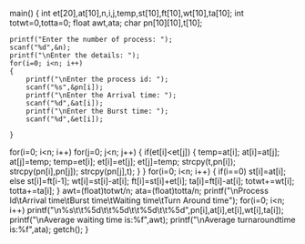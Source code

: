 
 main()
{
    int et[20],at[10],n,i,j,temp,st[10],ft[10],wt[10],ta[10];
    int totwt=0,totta=0;
    float awt,ata;
    char pn[10][10],t[10];
    
    printf("Enter the number of process: ");
    scanf("%d",&n);
    printf("\nEnter the details: ");
    for(i=0; i<n; i++)
    {
        printf("\nEnter the process id: ");
        scanf("%s",&pn[i]);
        printf("\nEnter the Arrival time: ");
        scanf("%d",&at[i]);
        printf("\nEnter the Burst time: ");
        scanf("%d",&et[i]);
        
    }
for(i=0; i<n; i++)
        for(j=0; j<n; j++)
        {
            if(et[i]<et[j])
            {
                temp=at[i];
                at[i]=at[j];
                at[j]=temp;
                temp=et[i];
                et[i]=et[j];
                et[j]=temp;
                strcpy(t,pn[i]);
                strcpy(pn[i],pn[j]);
                strcpy(pn[j],t);
            }
        }
    for(i=0; i<n; i++)
    {
        if(i==0)
            st[i]=at[i];
        else
        st[i]=ft[i-1];
        wt[i]=st[i]-at[i];
        ft[i]=st[i]+et[i];
        ta[i]=ft[i]-at[i];
        totwt+=wt[i];
        totta+=ta[i];
    }
    awt=(float)totwt/n;
    ata=(float)totta/n;
    printf("\nProcess Id\tArrival time\tBurst time\tWaiting time\tTurn Around time");
    for(i=0; i<n; i++)
    printf("\n%s\t\t%5d\t\t%5d\t\t%5d\t\t%5d",pn[i],at[i],et[i],wt[i],ta[i]);
    printf("\nAverage waiting time is:%f",awt);
    printf("\nAverage turnaroundtime is:%f",ata);
    getch();
}

